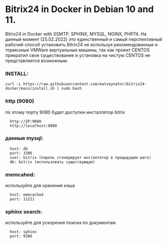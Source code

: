 # Bitrix24 in Docker in Debian 10 and 11.
Bitrix24 in Docker with SSMTP, SPHINX, MYSQL, NGINX, PHP74.
На данный момент (25.02.2022) это единственный и самый перспективный рабочий способ установить 
Bitrix24 не используя рекомендованные и тормозные VMWare виртуальные машины, так как проект CENTOS 
прикратил свое существование и установка на чистую CENTOS не представляется возможным.

### INSTALL:
```
curl -L https://raw.githubusercontent.com/matveynator/bitrix24-docker/main/install.sh | sudo bash
```

### http (9080)
по этому порту 9080 будет доступен инсталлятор bitrix
```
  http://IP:9080 
  http://localhost:9080
```

### данные mysql:
```
  host: db
  port: 3306
  user: bitrix (пароль сгенерирует инсталлятор в предыдущем шаге)
  db: bitrix (использовать существующую)
```

### memcahed:
используйте для хранения кэша
```
  host: memcached
  port: 11211
```

### sphinx search:
используйте для ускорения поиска по документам
```
  host: sphinx
  port: 9306
```

  
